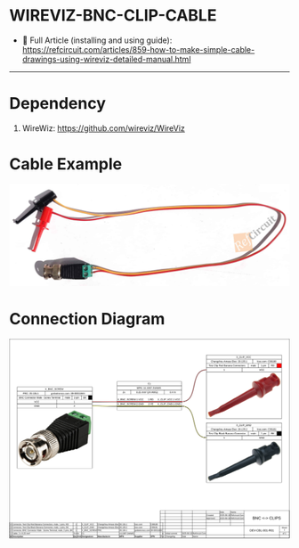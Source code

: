 # WIREVIZ-BNC-CLIP-CABLE
* 📃 Full Article (installing and using guide): https://refcircuit.com/articles/859-how-to-make-simple-cable-drawings-using-wireviz-detailed-manual.html
___
# Dependency
1) WireWiz: https://github.com/wireviz/WireViz

# Cable Example
  ![alt text](IMG/full_red_orangle_cable.jpg)
# Connection Diagram
  ![alt text](IMG/BNC_CLIPS_WRD.svg)
